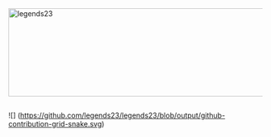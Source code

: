 <div>
<img align="center" alt="legends23" height="175" width="4000" src="https://media.giphy.com/media/eGlWh8b2oDeSuFjGM6/giphy.gif">

 ##
  ![] (https://github.com/legends23/legends23/blob/output/github-contribution-grid-snake.svg)
  <div/>
